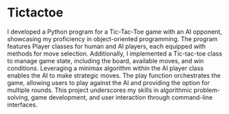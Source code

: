 # Tictactoe
I developed a Python program for a Tic-Tac-Toe game with an AI opponent, showcasing my proficiency in object-oriented programming. The program features Player classes for human and AI players, each equipped with methods for move selection. Additionally, I implemented a Tic-tac-toe class to manage game state, including the board, available moves, and win conditions. Leveraging a minimax algorithm within the AI player class enables the AI to make strategic moves. The play function orchestrates the game, allowing users to play against the AI and providing the option for multiple rounds. This project underscores my skills in algorithmic problem-solving, game development, and user interaction through command-line interfaces.  
